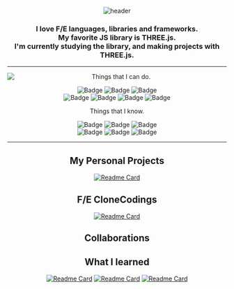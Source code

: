 <div align="center">

![header](https://capsule-render.vercel.app/api?type=waving&color=0:aaaaff,100:87CEEB&height=300&section=header&text=Hi%20there%20👋&fontSize=90&animation=fadeIn&fontAlignY=38&desc=I'm%20Myeong-jae%20Lee,%20I%20live%20in%20Busan,%20Korea.&descAlignY=51&descAlign=62)
</div>
<h3 align="center">
I love F/E languages, libraries and frameworks.<br>
My favorite JS library is THREE.js.<br>
I'm currently studying the library, and making projects with THREE.js.
</h3>

___

<div align="center">
<img align="left" src="https://github-readme-stats.vercel.app/api?username=arkk200&show_icons=true" />
<div align="center">
Things that I can do.
<div>

![Badge](https://img.shields.io/badge/Three.js-191919.svg?style=flat&logo=Three.js)
![Badge](https://img.shields.io/badge/React-191919.svg?style=flat&logo=React)
![Badge](https://img.shields.io/badge/ReactNative-191919.svg?style=flat&logo=React)<br>
![Badge](https://img.shields.io/badge/styled‐components-white.svg?style=flat&logo=styled-components)
![Badge](https://img.shields.io/badge/Svelte-white.svg?style=flat&logo=Svelte)
![Badge](https://img.shields.io/badge/JavaScript-white.svg?style=flat&logo=JavaScript)
![Badge](https://img.shields.io/badge/TypeScript-white.svg?style=flat&logo=TypeScript)

<div align="center">
Things that I know.
</div>

![Badge](https://img.shields.io/badge/Python-white.svg?style=flat&logo=Python)
![Badge](https://img.shields.io/badge/C-191919.svg?style=flat&logo=C)
![Badge](https://img.shields.io/badge/PHP-white.svg?style=flat&logo=PHP)<br>
![Badge](https://img.shields.io/badge/Oracle-F80000.svg?style=flat&logo=Oracle)
![Badge](https://img.shields.io/badge/Redux-764ABC.svg?style=flat&logo=Redux)
![Badge](https://img.shields.io/badge/Lit-324FFF.svg?style=flat&logo=Lit)

</div>
</div>
</div>

___

<div align="center">

## My Personal Projects

[![Readme Card](https://github-readme-stats.vercel.app/api/pin/?username=arkk200&repo=chess)](https://github.com/arkk200/Chess)

## F/E CloneCodings

[![Readme Card](https://github-readme-stats.vercel.app/api/pin/?username=arkk200&repo=naver)](https://github.com/arkk200/Naver)

## Collaborations

## What I learned
[![Readme Card](https://github-readme-stats.vercel.app/api/pin/?username=arkk200&repo=next.js)](https://github.com/arkk200/Next.js)
[![Readme Card](https://github-readme-stats.vercel.app/api/pin/?username=arkk200&repo=spring)](https://github.com/arkk200/Spring)
[![Readme Card](https://github-readme-stats.vercel.app/api/pin/?username=arkk200&repo=dart)](https://github.com/arkk200/Dart)

</div>
